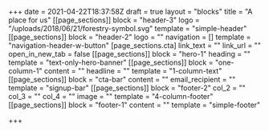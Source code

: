 +++
date = 2021-04-22T18:37:58Z
draft = true
layout = "blocks"
title = "A place for us"
[[page_sections]]
block = "header-3"
logo = "/uploads/2018/06/21/forestry-symbol.svg"
template = "simple-header"
[[page_sections]]
block = "header-2"
logo = ""
navigation = []
template = "navigation-header-w-button"
[page_sections.cta]
link_text = ""
link_url = ""
open_in_new_tab = false
[[page_sections]]
block = "hero-1"
heading = ""
template = "text-only-hero-banner"
[[page_sections]]
block = "one-column-1"
content = ""
headline = ""
template = "1-column-text"
[[page_sections]]
block = "cta-bar"
content = ""
email_recipient = ""
template = "signup-bar"
[[page_sections]]
block = "footer-2"
col_2 = ""
col_3 = ""
col_4 = ""
image = ""
template = "4-column-footer"
[[page_sections]]
block = "footer-1"
content = ""
template = "simple-footer"

+++
